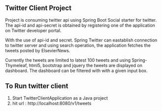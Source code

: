 ## Twitter Client Project ##

Project is consuming twitter api using Spring Boot Social starter for twitter. 
The api-id and api-secret is obtained by registering one of the application on Twitter developer portal.

With the use of api-id and secret. Spring Twitter can eastablish connection to twitter server and using search operation, the application fetches the 
tweets posted by ElsevierNews.

Currently the tweets are limited to latest 100 tweets and using Spring- Thymeleaf, html5, bootstrap and jquery the tweets are displayed on dashboard. The
dashboard can be filtered with with a given input box. 

## To Run twitter client 

1) Start TwitterClientApplication as a Java project
2) hit url : http://localhost:8080/v1/tweets
